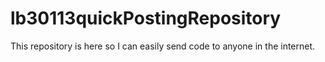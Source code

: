 # lb30113quickPostingRepository
This repository is here so I can easily send code to anyone in the internet.
